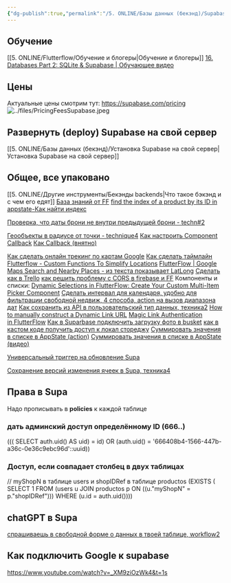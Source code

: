 ```yaml
---
{"dg-publish":true,"permalink":"/5. ONLINE/Базы данных (бекэнд)/Supabase FAQ/","created":"2024-11-28T11:07:26.619-03:00","updated":"2024-12-03T13:15:48.281-03:00"}
---
```


## Обучение
[[5. ONLINE/Flutterflow/Обучение и блогеры\|Обучение и блогеры]]
[16. Databases Part 2: SQLite & Supabase | Обучающее видео](https://www.youtube.com/watch?v=f7bAWV6S32E)

## Цены
Актуальные цены смотрим тут:
https://supabase.com/pricing
![../files/PricingFeesSupabase.jpeg](/img/user/5.%20ONLINE/files/PricingFeesSupabase.jpeg)

## Развернуть (deploy) Supabase на свой сервер
[[5. ONLINE/Базы данных (бекэнд)/Установка Supabase на свой сервер\|Установка Supabase на свой сервер]]

## Общее, все упаковано
[[5. ONLINE/Другие инструменты/Бекэнды backends\|Что такое бэкэнд и с чем его едят]]
[База знаний от FF](https://community.flutterflow.io/knowledge-base)
[find the index of a product by its ID in appstate-Как найти индекс](https://community.flutterflow.io/discussions/post/update-item-index-app-state-CY5XvdriZpnEHEY)

[Проверка, что даты брони не внутри предыдущей брони - techn#2](https://www.youtube.com/watch?v=-l3iRV1WlEM)

[Геообъекты в радиусе от точки - technique4](https://www.youtube.com/watch?v=-l3iRV1WlEM)
[Как настроить Component Callback](https://www.youtube.com/watch?v=kzlnU6M6-9g)
[Как Callback (внятно)](https://www.youtube.com/watch?v=Z-MDcSer5As)

[Как сделать онлайн трекинг по картам Google](https://blog.flutterflow.io/live-tracking-google-maps-driver/)
[Как сделать таймлайн](https://www.youtube.com/watch?v=A6c_bvYQqSM)
[Flutterflow - Custom Functions To Simplify Locations](https://www.youtube.com/watch?v=23NM9JyRjQg)
[FlutterFlow | Google Maps Search and Nearby Places - из текста показывает LatLong](https://www.youtube.com/watch?v=29Oz0LI8j68)
[Сделать как в Trello](https://www.youtube.com/watch?v=pmqZAkZv-to)
[как решить проблему с CORS в firebase и FF](https://docs.flutterflow.io/actions/actions/utilities/upload-data#web-access-for-pdfs-and-other-files)
Компоненты и списки:
[Dynamic Selections in FlutterFlow: Create Your Custom Multi-Item Picker Component](https://www.youtube.com/watch?v=FV5Xw8LnpJE)
[Сделать интервал для календаря, удобно для фильтрации свободной недвиж, 4 способа, action на вызов диапазона дат](https://www.youtube.com/watch?v=kHUq8dIMy34)
[Как сохранить из API в пользовательский тип данных, техника2](https://www.youtube.com/watch?v=AzYHCgJrwmY)
[How to manually construct a Dynamic Link URL](https://www.youtube.com/watch?v=68yRbGtrWaE)
[Magic Link Authentication in FlutterFlow](https://www.youtube.com/watch?v=dc3aX52kpiE)
[Как в Suparbase подключить загрузку фото в busket](https://www.youtube.com/watch?v=jM7OfHD8J6E)
[как в кастом коде получить доступ к локал стореджу](https://community.flutterflow.io/widgets-and-design/post/custom-widget-and-ffappstate-KEqkOSuiJE6B7W7)
[Суммировать значения в списке в AppState (action)](https://rapidmvp.co/how-to-sum-values-of-flutterflow-variables/)
[Суммировать значения в списке в AppState (видео)](https://www.youtube.com/watch?v=VYC5vwnIpzQ)

[Универсальный триггер на обновление Supa](https://youtu.be/PhAI000IbBU?si=vOTz6VRoGEyqFE_6)

[Сохранение версий изменения ячеек в Supa, техника4](https://www.youtube.com/watch?v=YnjOl4sYYaY)




## Права в Supa
Надо прописывать в **policies** к каждой таблице
### дать админский доступ определённому ID (666..)
((( SELECT auth.uid() AS uid) = id) OR (auth.uid() = '666408b4-1566-447b-a36c-0e36c9ebc96d'::uuid))
### Доступ, если совпадает столбец в двух таблицах
// myShopN в таблице users и shopIDRef в таблице productos
(EXISTS ( SELECT 1
FROM (users u
JOIN productos p ON ((u."myShopN" = p."shopIDRef")))
WHERE (u.id = auth.uid())))

## chatGPT в Supa
[спрашиваешь в свободной форме о данных в твоей таблице, workflow2](https://www.youtube.com/watch?v=Q1M1e7FpuuU)


## Как подключить Google к supabase
https://www.youtube.com/watch?v=_XM9ziOzWk4&t=1s